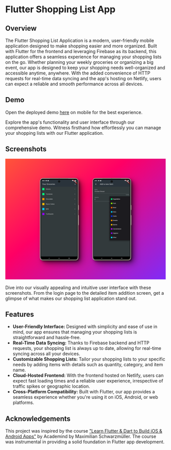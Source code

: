 # Flutter Shopping List App

## Overview

The Flutter Shopping List Application is a modern, user-friendly mobile application designed to make shopping easier and more organized. Built with Flutter for the frontend and leveraging Firebase as its backend, this application offers a seamless experience for managing your shopping lists on the go. Whether planning your weekly groceries or organizing a big event, our app is designed to keep your shopping needs well-organized and accessible anytime, anywhere. With the added convenience of HTTP requests for real-time data syncing and the app's hosting on Netlify, users can expect a reliable and smooth performance across all devices.

## Demo

Open the deployed demo [here](https://flutter-shopping-list-app-adala.netlify.app/) on mobile for the best experience.

Explore the app's functionality and user interface through our comprehensive demo. Witness firsthand how effortlessly you can manage your shopping lists with our Flutter application.

## Screenshots

![Mockups](assets/images/mockups.png)

Dive into our visually appealing and intuitive user interface with these screenshots. From the login page to the detailed item addition screen, get a glimpse of what makes our shopping list application stand out.

## Features

- **User-Friendly Interface:** Designed with simplicity and ease of use in mind, our app ensures that managing your shopping lists is straightforward and hassle-free.
- **Real-Time Data Syncing:** Thanks to Firebase backend and HTTP requests, your shopping list is always up to date, allowing for real-time syncing across all your devices.
- **Customizable Shopping Lists:** Tailor your shopping lists to your specific needs by adding items with details such as quantity, category, and item name.
- **Cloud-Hosted Frontend:** With the frontend hosted on Netlify, users can expect fast loading times and a reliable user experience, irrespective of traffic spikes or geographic location.
- **Cross-Platform Compatibility:** Built with Flutter, our app provides a seamless experience whether you're using it on iOS, Android, or web platforms.

## Acknowledgements

This project was inspired by the course ["Learn Flutter & Dart to Build iOS & Android Apps"](https://www.udemy.com/course/learn-flutter-dart-to-build-ios-android-apps/) by Academind by Maximilian Schwarzmüller. The course was instrumental in providing a solid foundation in Flutter app development.
